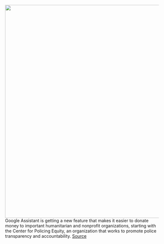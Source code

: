 <img src='https://cdn.vox-cdn.com/thumbor/6MPfPM30q2IUqZq6DwuW8aCI9Hs=/0x0:2182x1222/1200x800/filters:focal(917x437:1265x785)/cdn.vox-cdn.com/uploads/chorus_image/image/67310950/Screen_Shot_2020_08_28_at_2.15.51_PM.0.png' width='700px' /><br/>
Google Assistant is getting a new feature that makes it easier to donate money to important humanitarian and nonprofit organizations, starting with the Center for Policing Equity, an organization that works to promote police transparency and accountability.
<a href='https://www.theverge.com/2020/8/28/21405770/google-assistant-feature-donation-center-of-policing-equity-racial-inequality'> Source <a/>